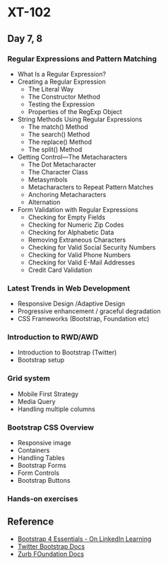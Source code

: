 # XT-102

## Day 7, 8

### Regular Expressions and Pattern Matching
- What Is a Regular Expression?
- Creating a Regular Expression
    - The Literal Way
    - The Constructor Method
    - Testing the Expression
    - Properties of the RegExp Object
- String Methods Using Regular Expressions
    - The match() Method
    - The search() Method
    - The replace() Method
    - The split() Method
- Getting Control—The Metacharacters
    - The Dot Metacharacter
    - The Character Class
    - Metasymbols
    - Metacharacters to Repeat Pattern Matches
    - Anchoring Metacharacters
    - Alternation
- Form Validation with Regular Expressions
    - Checking for Empty Fields
    - Checking for Numeric Zip Codes
    - Checking for Alphabetic Data
    - Removing Extraneous Characters
    - Checking for Valid Social Security Numbers
    - Checking for Valid Phone Numbers
    - Checking for Valid E-Mail Addresses
    - Credit Card Validation

### Latest Trends in Web Development 
- Responsive Design /Adaptive Design
- Progressive enhancement / graceful degradation
- CSS Frameworks (Bootstrap, Foundation etc)

### Introduction to RWD/AWD
- Introduction to Bootstrap (Twitter)
- Bootstrap setup

### Grid system
- Mobile First Strategy
- Media Query
- Handling multiple columns

### Bootstrap CSS Overview
- Responsive image
- Containers
- Handling Tables
- Bootstrap Forms
- Form Controls
- Bootstrap Buttons

### Hands-on exercises

## Reference
- [Bootstrap 4 Essentials - On LinkedIn Learning](https://www.linkedin.com/learning-login/share?account=2130370&forceAccount=false&redirect=https%3A%2F%2Fwww.linkedin.com%2Flearning%2Fbootstrap-4-essential-training%3Ftrk%3Dshare_ent_url%26shareId%3D8TRnXq8aTc%252BT%252BpQqAxDzCA%253D%253Dv)
- [Twitter Bootstrap Docs](https://getbootstrap.com/docs/4.6/getting-started/introduction/)
- [Zurb FOundation Docs](https://get.foundation/)
